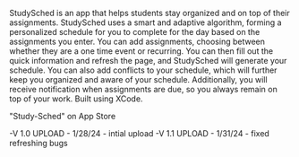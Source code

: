 StudySched is an app that helps students stay organized and on top of their assignments. StudySched uses a smart and adaptive algorithm, forming a personalized schedule for you to complete for the day based on the assignments you enter. You can add assignments, choosing between whether they are a one time event or recurring. You can then fill out the quick information and refresh the page, and StudySched will generate your schedule. You can also add conflicts to your schedule, which will further keep you organized and aware of your schedule. Additionally, you will receive notification when assignments are due, so you always remain on top of your work. Built using XCode.

"Study-Sched" on App Store


-V 1.0 UPLOAD - 1/28/24 - intial upload
-V 1.1 UPLOAD - 1/31/24 - fixed refreshing bugs

